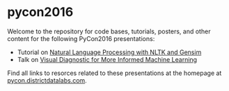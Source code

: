 # pycon2016
Welcome to the repository for code bases, tutorials, posters, and other content for the following PyCon2016 presentations:

- Tutorial on [Natural Language Processing with NLTK and Gensim](https://us.pycon.org/2016/schedule/presentation/1597/)
- Talk on [Visual Diagnostic for More Informed Machine Learning](https://us.pycon.org/2016/schedule/presentation/1616/)

Find all links to resorces related to these presentations at the homepage at [pycon.districtdatalabs.com](http://pycon.districtdatalabs.com/).


